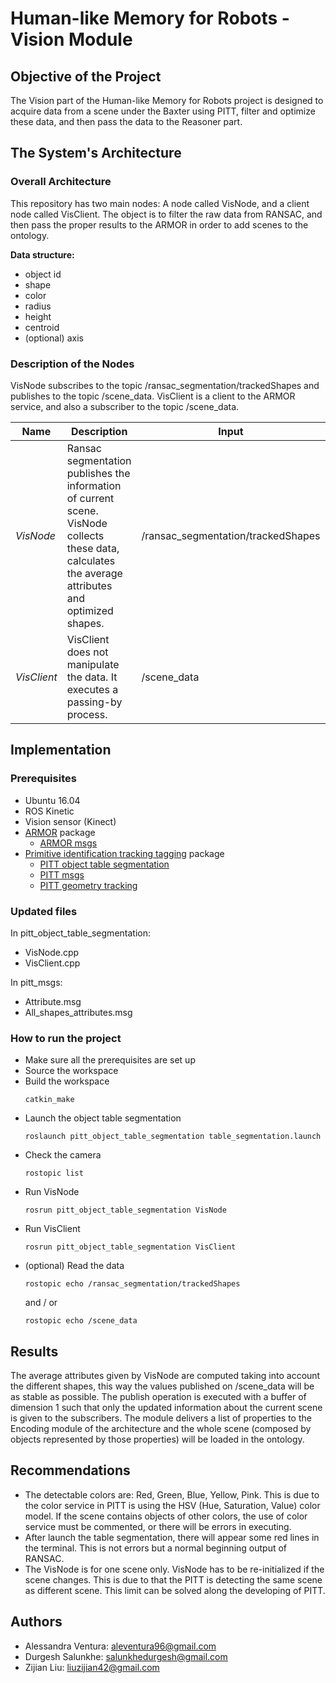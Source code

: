 # Human-like Memory for Robots - **Vision Module**

## Objective of the Project

The Vision part of the Human-like Memory for Robots project is designed to acquire data from a scene under the Baxter using PITT, filter and optimize these data, and then pass the data to the Reasoner part.

## The System's Architecture

### Overall Architecture

This repository has two main nodes: A node called VisNode, and a client node called VisClient.
The object is to filter the raw data from RANSAC, and then pass the proper results to the ARMOR in order to add scenes to the ontology.

**Data structure:**
* object id
* shape
* color
* radius
* height
* centroid
* (optional) axis

### Description of the Nodes

VisNode subscribes to the topic /ransac_segmentation/trackedShapes and publishes to the topic /scene_data.
VisClient is a client to the ARMOR service, and also a subscriber to the topic /scene_data.

| Name | Description | Input | Output |
| ------| -----------| ---- | ---- |
| *VisNode* | Ransac segmentation publishes the information of current scene. VisNode collects these data, calculates the average attributes and optimized shapes. | /ransac_segmentation/trackedShapes | /scene_data 
| *VisClient* | VisClient does not manipulate the data. It executes a passing-by process. | /scene_data | ARMOR server


## Implementation

### Prerequisites

* Ubuntu 16.04
* ROS Kinetic
* Vision sensor (Kinect)
* [ARMOR](https://github.com/EmaroLab/armor) package
    - [ARMOR msgs](https://github.com/EmaroLab/armor_msgs)
* [Primitive identification tracking tagging](https://github.com/EmaroLab/primitive_identification_tracking_tagging) package
    - [PITT object table segmentation](https://github.com/salunkhedurgesh/VISION_SUBSYSTEM/tree/master/pitt_object_table_segmentation) 
    - [PITT msgs](https://github.com/salunkhedurgesh/VISION_SUBSYSTEM/tree/master/pitt_msgs)
    - [PITT geometry tracking](https://github.com/EmaroLab/pitt_geometric_tracking/tree/5e38571e5f30a84aaadabb4d1dc0d9e269460ae0)

### Updated files
In pitt_object_table_segmentation:
* VisNode.cpp
* VisClient.cpp

In pitt_msgs:
* Attribute.msg
* All_shapes_attributes.msg

### How to run the project

* Make sure all the prerequisites are set up
* Source the workspace
* Build the workspace
    ```
    catkin_make
    ```
* Launch the object table segmentation
    ``` 
    roslaunch pitt_object_table_segmentation table_segmentation.launch
    ```
* Check the camera
    ```
    rostopic list
    ```
* Run VisNode
    ```
    rosrun pitt_object_table_segmentation VisNode
    ```
* Run VisClient
    ```
    rosrun pitt_object_table_segmentation VisClient
    ```
* (optional) Read the data
    ```
    rostopic echo /ransac_segmentation/trackedShapes
    ```
    and / or
    ```
    rostopic echo /scene_data
    ```

## Results
The average attributes given by VisNode are computed taking into account the different shapes, this way the values published on /scene_data will be as stable as possible. The publish operation is executed with a buffer of dimension 1 such that only the updated information about the current scene is given to the subscribers.
The module delivers a list of properties to the Encoding module of the architecture and the whole scene (composed by objects represented by those properties) will be loaded in the ontology.

## Recommendations

* The detectable colors are: Red, Green, Blue, Yellow, Pink. 
    This is due to the color service in PITT is using the HSV (Hue, Saturation, Value) color model. 
    If the scene contains objects of other colors, the use of color service must be commented, or there will be errors in executing.
* After launch the table segmentation, there will appear some red lines in the terminal. This is not errors but a normal beginning output of RANSAC.
* The VisNode is for one scene only. VisNode has to be re-initialized if the scene changes.
    This is due to that the PITT is detecting the same scene as different scene. This limit can be solved along the developing of PITT.

## Authors

* Alessandra Ventura: [aleventura96@gmail.com](mailto:aleventura96@gmail.com)
* Durgesh Salunkhe: [salunkhedurgesh@gmail.com](mailto:salunkhedurgesh@gmail.com)
* Zijian Liu: [liuzijian42@gmail.com](mailto:liuzijian42@gmail.com)
